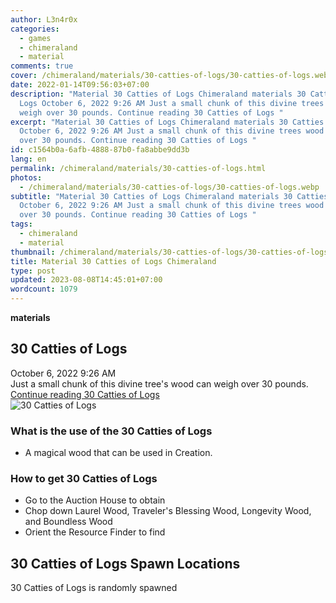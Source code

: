 ```yaml
---
author: L3n4r0x
categories:
  - games
  - chimeraland
  - material
comments: true
cover: /chimeraland/materials/30-catties-of-logs/30-catties-of-logs.webp
date: 2022-01-14T09:56:03+07:00
description: "Material 30 Catties of Logs Chimeraland materials 30 Catties of
  Logs October 6, 2022 9:26 AM Just a small chunk of this divine trees wood can
  weigh over 30 pounds. Continue reading 30 Catties of Logs "
excerpt: "Material 30 Catties of Logs Chimeraland materials 30 Catties of Logs
  October 6, 2022 9:26 AM Just a small chunk of this divine trees wood can weigh
  over 30 pounds. Continue reading 30 Catties of Logs "
id: c1564b0a-6afb-4888-87b0-fa8abbe9dd3b
lang: en
permalink: /chimeraland/materials/30-catties-of-logs.html
photos:
  - /chimeraland/materials/30-catties-of-logs/30-catties-of-logs.webp
subtitle: "Material 30 Catties of Logs Chimeraland materials 30 Catties of Logs
  October 6, 2022 9:26 AM Just a small chunk of this divine trees wood can weigh
  over 30 pounds. Continue reading 30 Catties of Logs "
tags:
  - chimeraland
  - material
thumbnail: /chimeraland/materials/30-catties-of-logs/30-catties-of-logs.webp
title: Material 30 Catties of Logs Chimeraland
type: post
updated: 2023-08-08T14:45:01+07:00
wordcount: 1079
---
```


<link
  rel="stylesheet"
  href="https://rawcdn.githack.com/dimaslanjaka/Web-Manajemen/870a349/css/bootstrap-5-3-0-alpha3-wrapper.css"
/>
<section id="bootstrap-wrapper">
  <div data-bs-theme="dark">
    <div
      class="row g-0 border rounded overflow-hidden flex-md-row mb-4 shadow-sm position-relative bg-dark text-light"
    >
      <div class="col p-4 d-flex flex-column position-static">
        <strong class="d-inline-block mb-2 text-success">materials</strong>
        <h2 class="mb-0">30 Catties of Logs</h2>
        <div class="mb-1 text-muted">October 6, 2022 9:26 AM</div>
        <div class="mb-2 border p-1">
          Just a small chunk of this divine tree&#x27;s wood can weigh over 30
          pounds.
        </div>
        <a
          href="/chimeraland/materials/30-catties-of-logs.html"
          class="stretched-link d-none text-primary"
          >Continue reading 30 Catties of Logs</a
        >
      </div>
      <div class="col-auto d-none d-md-block d-lg-block">
        <img
          src="https://www.webmanajemen.com/chimeraland/materials/30-catties-of-logs/30-catties-of-logs.webp"
          alt="30 Catties of Logs"
        />
      </div>
    </div>
    <div class="row">
      <div class="col-lg-6 col-12 mb-2">
        <div class="card">
          <div class="card-body">
            <h3 class="card-title">
              What is the use of the 30 Catties of Logs
            </h3>
            <div class="card-text">
              <ul>
                <li>A magical wood that can be used in Creation.</li>
              </ul>
            </div>
          </div>
        </div>
      </div>
      <div class="col-lg-6 col-12 mb-2">
        <div class="card">
          <div class="card-body">
            <h3 class="card-title">How to get 30 Catties of Logs</h3>
            <div class="card-text">
              <ul>
                <li>Go to the Auction House to obtain</li>
                <li>
                  Chop down Laurel Wood, Traveler&#x27;s Blessing Wood,
                  Longevity Wood, and Boundless Wood
                </li>
                <li>Orient the Resource Finder to find</li>
              </ul>
            </div>
          </div>
        </div>
      </div>
      <div class="col-12 mb-2">
        <h2>30 Catties of Logs Spawn Locations</h2>
        <p>30 Catties of Logs is randomly spawned</p>
      </div>
    </div>
  </div>
</section>
